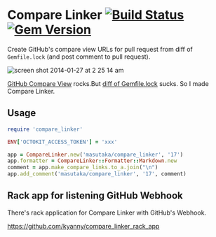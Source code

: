 # Compare Linker [![Build Status][travis-badge]][travis-link] [![Gem Version][gem-badge]][gem-link]

Create GitHub's compare view URLs for pull request from diff of `Gemfile.lock` (and post comment to pull request).

![screen shot 2014-01-27 at 2 25 14 am](https://f.cloud.github.com/assets/10515/2004469/de374152-86ae-11e3-84a0-19e2ef40b959.png)

[GitHub Compare View](https://github.com/blog/612-introducing-github-compare-view) rocks.But [diff of Gemfile.lock](https://github.com/kyanny/compare_linker_demo/pull/14/files) sucks. So I made Compare Linker.

## Usage

```ruby
require 'compare_linker'

ENV['OCTOKIT_ACCESS_TOKEN'] = 'xxx'

app = CompareLinker.new('masutaka/compare_linker', '17')
app.formatter = CompareLinker::Formatter::Markdown.new
comment = app.make_compare_links.to_a.join("\n")
app.add_comment('masutaka/compare_linker', '17', comment)
```

## Rack app for listening GitHub Webhook

There's rack application for Compare Linker with GitHub's Webhook.

https://github.com/kyanny/compare_linker_rack_app

[travis-badge]: https://travis-ci.org/masutaka/compare_linker.svg?branch=master
[travis-link]: https://travis-ci.org/masutaka/compare_linker
[gem-badge]: https://badge.fury.io/rb/compare_linker.svg
[gem-link]: http://badge.fury.io/rb/compare_linker
